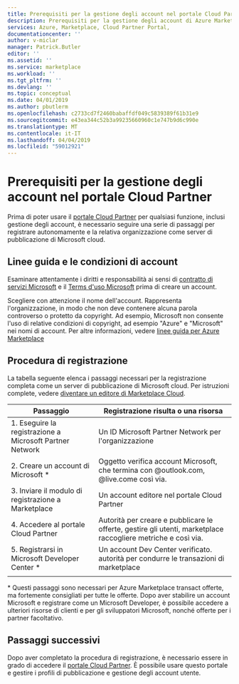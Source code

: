 ```yaml
---
title: Prerequisiti per la gestione degli account nel portale Cloud Partner - Azure Marketplace | Microsoft Docs
description: Prerequisiti per la gestione degli account di Azure Marketplace nel portale Cloud Partner.
services: Azure, Marketplace, Cloud Partner Portal,
documentationcenter: ''
author: v-miclar
manager: Patrick.Butler
editor: ''
ms.assetid: ''
ms.service: marketplace
ms.workload: ''
ms.tgt_pltfrm: ''
ms.devlang: ''
ms.topic: conceptual
ms.date: 04/01/2019
ms.author: pbutlerm
ms.openlocfilehash: c2733cd7f2460babaffdf049c5839389f61b31e9
ms.sourcegitcommit: e43ea344c52b3a99235660960c1e747b9d6c990e
ms.translationtype: MT
ms.contentlocale: it-IT
ms.lasthandoff: 04/04/2019
ms.locfileid: "59012921"
---
```

# <a name="prerequisites-for-managing-accounts-on-the-cloud-partner-portal"></a>Prerequisiti per la gestione degli account nel portale Cloud Partner 

Prima di poter usare il [portale Cloud Partner](https://cloudpartner.azure.com/) per qualsiasi funzione, inclusi gestione degli account, è necessario seguire una serie di passaggi per registrare autonomamente e la relativa organizzazione come server di pubblicazione di Microsoft cloud.


## <a name="account-terms-and-guidelines"></a>Linee guida e le condizioni di account

Esaminare attentamente i diritti e responsabilità ai sensi di [contratto di servizi Microsoft](https://www.microsoft.com/servicesagreement) e il [Terms d'uso Microsoft](https://www.microsoft.com/legal/intellectualproperty/copyright) prima di creare un account.  

Scegliere con attenzione il nome dell'account.  Rappresenta l'organizzazione, in modo che non deve contenere alcuna parola controverso o protetto da copyright.  Ad esempio, Microsoft non consente l'uso di relative condizioni di copyright, ad esempio "Azure" e "Microsoft" nei nomi di account.  Per altre informazioni, vedere [linee guida per Azure Marketplace](../../guidelines.md)


## <a name="registration-steps"></a>Procedura di registrazione

La tabella seguente elenca i passaggi necessari per la registrazione completa come un server di pubblicazione di Microsoft cloud.  Per istruzioni complete, vedere [diventare un editore di Marketplace Cloud](../../become-publisher.md). 


|                   Passaggio                   |  Registrazione risulta o una risorsa                     |
|                  ------                  |  -----------------------------------                    |
| 1. Eseguire la registrazione a Microsoft Partner Network |  Un ID Microsoft Partner Network per l'organizzazione |
| 2. Creare un account di Microsoft *           |  Oggetto verifica account Microsoft, che termina con @outlook.com, @live.come così via. |
| 3. Inviare il modulo di registrazione a Marketplace | Un account editore nel portale Cloud Partner      |
| 4. Accedere al portale Cloud Partner        | Autorità per creare e pubblicare le offerte, gestire gli utenti, marketplace raccogliere metriche e così via. |
| 5. Registrarsi in Microsoft Developer Center * | Un account Dev Center verificato. autorità per condurre le transazioni di marketplace  |
|   |   |

\* Questi passaggi sono necessari per Azure Marketplace transact offerte, ma fortemente consigliati per tutte le offerte.  Dopo aver stabilire un account Microsoft e registrare come un Microsoft Developer, è possibile accedere a ulteriori risorse di clienti e per gli sviluppatori Microsoft, nonché offerte per i partner facoltativo.  


## <a name="next-steps"></a>Passaggi successivi

Dopo aver completato la procedura di registrazione, è necessario essere in grado di accedere il [portale Cloud Partner](https://cloudpartner.azure.com/).  È possibile usare questo portale e gestire i profili di pubblicazione e gestione degli account utente.
